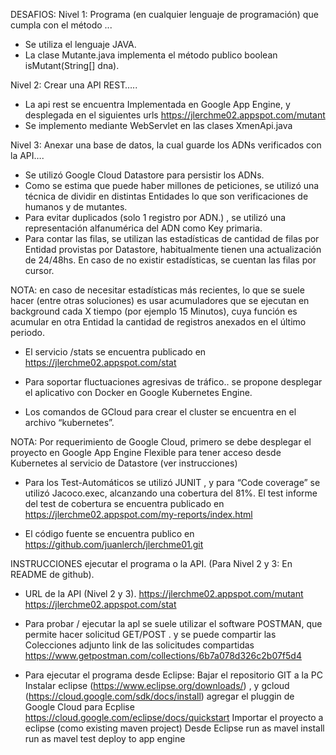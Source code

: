 DESAFIOS:
Nivel 1: Programa (en cualquier lenguaje de programación) que cumpla con el método ...

- Se utiliza el lenguaje JAVA. 
- La clase Mutante.java implementa el método publico boolean isMutant(String[] dna).


Nivel 2: Crear una API REST…..
- La api rest se encuentra Implementada en Google App Engine, y desplegada en el siguientes  urls
  https://jlerchme02.appspot.com/mutant
- Se implemento mediante  WebServlet en las clases XmenApi.java

Nivel 3: Anexar una base de datos, la cual guarde los ADNs verificados con la API….
- Se utilizó Google Cloud  Datastore para persistir los ADNs.
- Como se estima que puede haber millones de peticiones, se utilizó una técnica de dividir en distintas Entidades lo que son verificaciones de humanos y de mutantes.
- Para evitar duplicados (solo 1 registro por ADN.) , se utilizó una representación alfanumérica del ADN como Key primaria.
- Para contar las filas, se utilizan las estadísticas de cantidad de filas por Entidad provistas por Datastore, habitualmente tienen una actualización de 24/48hs. 
  En caso de no existir estadísticas, se cuentan las filas por cursor.

NOTA: en caso de necesitar estadísticas más recientes, lo que se suele hacer (entre otras soluciones) es usar acumuladores que se ejecutan en background cada X tiempo (por ejemplo 15 Minutos), cuya función es acumular en otra Entidad la cantidad de registros anexados en el último periodo.

- El servicio /stats se encuentra publicado en 
https://jlerchme02.appspot.com/stat

- Para soportar fluctuaciones agresivas de tráfico.. se propone desplegar el aplicativo con Docker en  Google Kubernetes Engine. 

- Los comandos de GCloud para crear el cluster se encuentra en el archivo “kubernetes”. 

NOTA: Por requerimiento de Google Cloud, primero se debe desplegar el proyecto en Google App Engine Flexible para tener acceso desde Kubernetes al servicio de Datastore (ver instrucciones)

 
- Para los Test-Automáticos se utilizó JUNIT , y para “Code coverage” se utilizó Jacoco.exec, alcanzando una cobertura del 81%.
  El test informe del test de  cobertura  se encuentra publicado en https://jlerchme02.appspot.com/my-reports/index.html

- El código fuente se encuentra publico en 
https://github.com/juanlerch/jlerchme01.git

INSTRUCCIONES  ejecutar el programa o la API. (Para Nivel 2 y 3: En README de github).

- URL de la API (Nivel 2 y 3).
https://jlerchme02.appspot.com/mutant
https://jlerchme02.appspot.com/stat

- Para probar / ejecutar la apl se suele utilizar el software POSTMAN, que permite hacer solicitud GET/POST . y se puede compartir las Colecciones 
adjunto link de las solicitudes compartidas https://www.getpostman.com/collections/6b7a078d326c2b07f5d4

- Para ejecutar el programa desde Eclipse:
  Bajar el repositorio GIT a la PC
  Instalar eclipse (https://www.eclipse.org/downloads/) , y gcloud (https://cloud.google.com/sdk/docs/install)
  agregar el pluggin de Google Cloud para Ecplise https://cloud.google.com/eclipse/docs/quickstart
  Importar el proyecto a eclipse (como existing maven project)
  Desde Eclipse
    run as mavel install
    run as mavel test
    deploy to app engine


